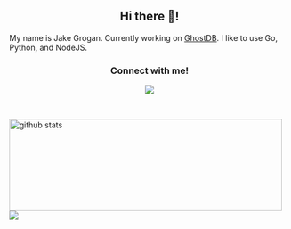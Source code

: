 <h2 align="center">Hi there 👋!</h2>

My name is Jake Grogan. Currently working on [GhostDB](https://github.com/jakekgrog/GhostDB). I like to use Go, Python, and NodeJS.

<h3 align="center">Connect with me!</h3>
<p align="center">
  <a href="https://www.linkedin.com/in/jakegrogan/"><img src="https://img.icons8.com/nolan/64/linkedin.png"/></a>
</p>
<br>
<p>
  <img align="left" width="490" height="165" src="https://github-readme-stats.vercel.app/api?username=jakekgrog&show_icons=true&title_color=fffffff&icon_color=000000&text_color=000000" alt="github stats"/>
  <a href="https://github-readme-stats.vercel.app/api/top-langs/?username=jakekgrog">
    <img align="center" src="https://github-readme-stats.vercel.app/api/top-langs/?username=jakekgrog" />
  </a>
</p>